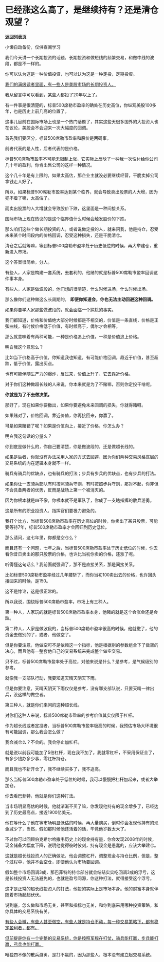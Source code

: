 # 已经涨这么高了，是继续持有？还是清仓观望？

[**返回列表页**](/gzh/记忆承载)

小懒自动备份，仅供查阅学习

我们今天讲一个长期投资的话题，长期投资和做短线的频繁交易，和做中线的波段，都是不一样的。  

你可以认为这是一种价值投资，也可以认为这是一种定投，定期投资。  

[我们的满级读者里面，有一些人是美股市场的长期投资人。](http://mp.weixin.qq.com/s?__biz=MzkwMzQ1MzczOQ==&mid=2247484129&idx=1&sn=45bc997d22e7a00cc54ba51da9339349&chksm=c0974fa5f7e0c6b3d30638b187cc30b1f85883ae1e6aec60f3553b46532c26402c89a31849c5&scene=21#wechat_redirect)

我从留言中可以看到，某些人都投了20年以上了。  

有一件事是很清楚的，标普500席勒市盈率的确处在历史高位，你纵观美股100多年，也是历史上前几高的位置了。  

这事儿目前在国际市场上也是一个热门话题了，其实这些天很多国外的大投资人也在议论，美股会不会迎来一次大幅度的回调。

首先我们要区分，标普500席勒市盈率和股价是两码事。

前者代表的是人性，后者代表的是价格。

标普500席勒市盈率不可能无限制上涨，它实际上反映了一种我一次性付给你公司几十年的盈利，你肯出售公司的这样一种情况。  

这个几十年是有上限的，如果太高估，那企业主就没必要继续经营，干脆卖掉公司拿钱走人好了。  

所以，如果标普500席勒市盈率达到某个临界，就会导致卖出股票的人大增，因为犯不着了嘛，太高估了。

而卖出股票的人大增就会导致股价下跌，这里面是一种间接关系。  

国际市场上现在热议的是这个临界值什么时候会触发股价的下跌。  

那么咱们这些个做长期投资的人，或者说做定投的人，就来问我，他是持仓，忍受未来某个时间段内的价格回调，忍受这种损失，还是干脆清仓。  

清仓之后就等嘛，等到标普500席勒市盈率处于历史低位的时候，再大举建仓，重新进入市场。

这个答案很简单，分人。  

有些人，人家是构建一套系统，去套利的，他赌的就是标普500席勒市盈率回调这件事本身。

有些人，人家是做波段的，他们想的很清楚，什么时候进场，什么时候出场。  

那么像你们这种做这么长周期的， **即便你知道会，你也无法主动回避这种回调。**

如果你要学人家那些做波段的，就会面临一个尴尬的事实。

我们都知道，价格和价值绝大部分时候都是不相交的，价值是一条直线，价格是正弦曲线，有时候价格低于价值，有时候高于，偶尔才会相等。

那么就意味着有两种可能，一种是价格追上价值，一种是价值追上价格。  

明白我这个意思么？  

比如当下价格高于价值，你知道我也知道，有可能价格回调，趋近于价值，甚至超跌，低于价值，露出买点。

也有可能伴随生产力的爆炸，反过来，价值上升了，它去靠近价格。

对于你们这种做超长线的人来说，你本来就是为了不赌嘛，否则你定投干啥呢。  

 **你就是为了不去做决策。**

那好了，现在如果你要撤出，如果你要避免未来回调的损失，你就得赌呀。

如果赌对了，价格回调，靠近价值，你再接回来，你赢了。

可是如果赌错了呢？如果是价值向上，接近了价格，你怎么办？

明白我这句话的分量么？  

你到底是做什么的，你自己要清楚，你是做波段的，还是做超长线的。  

如果是后者，你就没有办法采用人家的方式去回避，因为你们两种交易风格底层的交易系统的内在逻辑本身就不一样。

骑兵有骑兵的优缺点，也有骑兵的打法；步兵有步兵的优缺点，也有步兵的打法。  

如果你让一支骑兵部队有时按照骑兵守则，有时按照步兵守则，那对不起，你非但不会具备两者的优势，反而是战场上第一个被消灭的。

因为你根本就是四不像，你根本就不是军队了，你成了一支瞎指挥的散兵游勇。

这是所有的职业投资人，指挥官们要极力避免的。

我打个比方，当标普500席勒市盈率在历史高位的时候，你卖出了某只股票，可能要等待7年，标普500席勒市盈率才会回归到历史低位。

那么请问，这七年里，你都是空仓么？  

而且还有一个问题，七年之后，当标普500席勒市盈率处于历史低位的时候，你去看你昔日卖出的那只股票的价格，也许比当初你卖的价格，还涨了呢。

听得懂这句话么？我前面就强调了，那不是直接关系，那是间接关系。  

比如标普500席勒市盈率经过几年腰斩了，而你当初100卖出去的价格，也许回头接回来的时候，是150。

这不是悖论，这是很正常的。  

所以我说，围绕标普500席勒市盈率，市场上有三种人。

第一种人，人家玩的就是标普500席勒市盈率本身，他赌的就是这个会涨会还是会跌。

第二种人，人家是做波段的，当标普500席勒市盈率很高的时候，他就撤了，他的资金去做别的了，或者，他做空了。

但是你要注意，他做空可不是依赖这一个指标，他是根据别的参数组合下了做空的决心，而且他有一整套他自己的交易系统来完成整个做空交易。

只不过，标普500席勒市盈率处于高位，对他来说是什么？是参考，是气候级别的参考。

就像我一支部队行动，我要知道天晴天阴天下雨。

但是你要注意，天晴天阴天下雨仅仅是参考，没有哪支部队说，只要天晴一律出兵，没这样的做空者。

第三种人，就是你们来问的这种超长线。  

对你们这种人来说，标普500席勒市盈率的参考价值其实仅限于杠杆。

作为超长线或者定投者，当标普500席勒市盈率极高的时候，我预估市场大环境很有可能回调，那么我会怎么做？

我会减仓么？不会的。我会停止加杠杆。

就是说以前我可能加了5倍杠杆，现在我不加了，我就零杠杆，不采用保证金了，有多少钱办多少事，零杠杆持仓。  

而且我也不新开仓了，我不继续买多了，我不追高。

那么当标普500席勒市盈率处于低位的时候，我可以慢慢把杠杆加起来，或者大举加仓。

你去看巴菲特，他就是你们这种打法。  

当市场明显高估的时候，他就渐渐不买了嘛，你发现他持有的现金增多了，已经达到了历史最高点，接近1900亿美元。

他在等什么？他在等市场明显低估的时候，再大量购买，倒时你会发现他持有的现金减少了，当然，假如那时候他还活着的话，毕竟他岁数太大了。

不过你可以回顾伯克希尔哈撒韦历史上的现金持有量，你会发现2008年的时候，现金储备大幅度下降，说明他觉得彼时彼刻，持有现金是愚蠢的，应该大举建仓。

这就是超长线投资人的正确做法，他会调整杠杆，调整现金与持仓比例，但是，整个过程中，他并不会空仓，即便他认为市场要回调。

假如整个市场回调3成，那巴菲特的持仓部分就会结结实实吃回调3成的浮亏，这是长线投资人无法避免的，也就是盈亏同源，你这种打法，就得接受这个浮亏。

这才是正常的超长线投资人的打法，他投的实际上是市场本身。他的财富本身就伴随着市场起起伏伏。

说到底，怎么做和市场无关，甚至和指标也无关，和你到底采用哪种投资策略，和你具体的交易系统有关。

[有些人会撤，有些人甚至做空，有些人就是持仓不动，每一种交易策略下，都有稳定盈利者，都有。  
](http://mp.weixin.qq.com/s?__biz=Mzg4MTg2MzU3Mg==&mid=2247484366&idx=1&sn=dbd9dd423ecae343e7b24f464d107954&chksm=cf5e3d35f829b423873d5fa1b7468695108f062633f991e6ae0662116654d52a92f3fcd01f74&scene=21#wechat_redirect)

[但前提是你有一个完整的交易系统，你是按照军规在打仗，骑兵能打赢，步兵能打赢，弓兵也能打赢。](http://mp.weixin.qq.com/s?__biz=Mzg4MTg2MzU3Mg==&mid=2247484366&idx=1&sn=dbd9dd423ecae343e7b24f464d107954&chksm=cf5e3d35f829b423873d5fa1b7468695108f062633f991e6ae0662116654d52a92f3fcd01f74&scene=21#wechat_redirect)  

唯独四不像的散兵游勇，是打不赢的，因为那些人，根本没有建立起交易系统。

